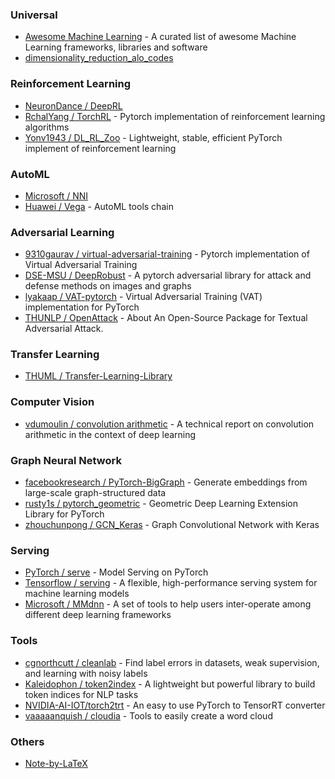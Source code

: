 ### Universal
- [Awesome Machine Learning](https://github.com/josephmisiti/awesome-machine-learning) - A curated list of awesome Machine Learning frameworks, libraries and software
- [dimensionality_reduction_alo_codes](https://github.com/heucoder/dimensionality_reduction_alo_codes)

### Reinforcement Learning
- [NeuronDance / DeepRL](https://github.com/NeuronDance/DeepRL)
- [RchalYang / TorchRL](https://github.com/RchalYang/torchrl) - Pytorch implementation of reinforcement learning algorithms
- [Yonv1943 / DL_RL_Zoo](https://github.com/Yonv1943/DL_RL_Zoo) - Lightweight, stable, efficient PyTorch implement of reinforcement learning

### AutoML
- [Microsoft / NNI](https://github.com/microsoft/nni)
- [Huawei / Vega](https://github.com/huawei-noah/vega) - AutoML tools chain

### Adversarial Learning
- [9310gaurav / virtual-adversarial-training](https://github.com/9310gaurav/virtual-adversarial-training) - Pytorch implementation of Virtual Adversarial Training
- [DSE-MSU / DeepRobust](https://github.com/DSE-MSU/DeepRobust) - A pytorch adversarial library for attack and defense methods on images and graphs
- [lyakaap / VAT-pytorch](https://github.com/lyakaap/VAT-pytorch) - Virtual Adversarial Training (VAT) implementation for PyTorch
- [THUNLP / OpenAttack](https://github.com/thunlp/OpenAttack]) - About An Open-Source Package for Textual Adversarial Attack.

### Transfer Learning
- [THUML / Transfer-Learning-Library](https://github.com/thuml/Transfer-Learning-Library)

### Computer Vision
- [vdumoulin / convolution arithmetic](https://github.com/vdumoulin/conv_arithmetic) - A technical report on convolution arithmetic in the context of deep learning

### Graph Neural Network
- [facebookresearch / PyTorch-BigGraph](https://github.com/facebookresearch/PyTorch-BigGraph) - Generate embeddings from large-scale graph-structured data
- [rusty1s / pytorch_geometric](https://github.com/rusty1s/pytorch_geometric) - Geometric Deep Learning Extension Library for PyTorch
- [zhouchunpong / GCN_Keras](https://github.com/zhouchunpong/GCN_Keras) - Graph Convolutional Network with Keras

### Serving
- [PyTorch / serve](https://github.com/pytorch/serve) - Model Serving on PyTorch
- [Tensorflow / serving](https://github.com/tensorflow/serving) - A flexible, high-performance serving system for machine learning models
- [Microsoft / MMdnn](https://github.com/microsoft/MMdnn) - A set of tools to help users inter-operate among different deep learning frameworks

### Tools
- [cgnorthcutt / cleanlab](https://github.com/cgnorthcutt/cleanlab) - Find label errors in datasets, weak supervision, and learning with noisy labels
- [Kaleidophon / token2index](https://github.com/Kaleidophon/token2index) - A lightweight but powerful library to build token indices for NLP tasks
- [NVIDIA-AI-IOT/torch2trt](https://github.com/NVIDIA-AI-IOT/torch2trt) - An easy to use PyTorch to TensorRT converter
- [vaaaaanquish / cloudia](https://github.com/vaaaaanquish/cloudia) - Tools to easily create a word cloud

### Others
- [Note-by-LaTeX](https://github.com/wklchris/Note-by-LaTeX)
